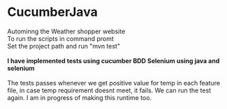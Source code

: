 # CucumberJava
 Autominng the Weather shopper website <br />
 To run the scripts in command promt  <br />
 Set the project path and run "mvn test" <br /> <br />
**I have implemented tests using cucumber BDD Selenium using java and selenium** <br /> <br />
The tests passes whenever we get positive value for temp in each feature file, in case temp requirement doesnt meet, it fails. We can run the test again. I am in progress of making this runtime too.
